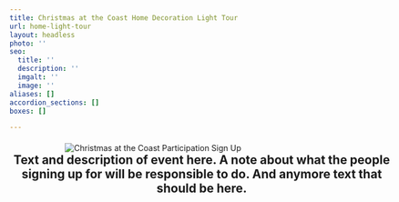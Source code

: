 ```yaml
---
title: Christmas at the Coast Home Decoration Light Tour
url: home-light-tour
layout: headless
photo: ''
seo:
  title: ''
  description: ''
  imgalt: ''
  image: ''
aliases: []
accordion_sections: []
boxes: []

---
```

<div style="text-align:center; margin:20px auto 0px auto;"><img src="/img/catc-form-header-695x322-v02.jpg" alt="Christmas at the Coast Participation Sign Up"></div>

<p style="width:675px; text-align: center; margin:0px auto; font-size: 1.5em;"><strong>Text and description of event here. A note about what the people signing up for will be responsible to do. And anymore text that should be here.</strong></p>
<script type="text/javascript" src="https://form.jotform.com/jsform/202676116637155"></script>